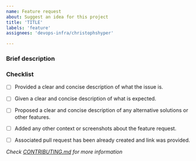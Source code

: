 ```yaml
---
name: Feature request
about: Suggest an idea for this project
title: 'TITLE'
labels: 'feature'
assignees: 'devops-infra/christophshyper'

---
```

### Brief description


<!-- Write you description here -->


### Checklist
* [ ] Provided a clear and concise description of what the issue is.
* [ ] Given a clear and concise description of what is expected.
* [ ] Proposed a clear and concise description of any alternative solutions or other features.
* [ ] Added any other context or screenshots about the feature request.
* [ ] Associated pull request has been already created and link was provided.


*Check [CONTRIBUTING.md](https://github.com/devops-infra/.github/blob/master/CONTRIBUTING.md) for more information*
